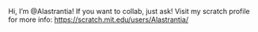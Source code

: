 Hi, I’m @Alastrantia!
If you want to collab, just ask!
Visit my scratch profile for more info: https://scratch.mit.edu/users/Alastrantia/

<!---
Alastrantia/Alastrantia is a ✨ special ✨ repository because its `README.md` (this file) appears on your GitHub profile.
You can click the Preview link to take a look at your changes.
--->
